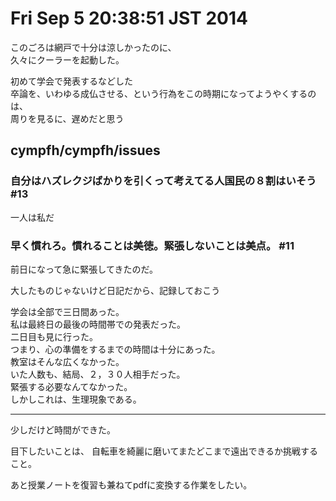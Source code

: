 Fri Sep  5 20:38:51 JST 2014
===

このごろは網戸で十分は涼しかったのに、  
久々にクーラーを起動した。

初めて学会で発表するなどした  
卒論を、いわゆる成仏させる、という行為をこの時期になってようやくするのは、  
周りを見るに、遅めだと思う

cympfh/cympfh/issues
---

### 自分はハズレクジばかりを引くって考えてる人国民の８割はいそう #13 

一人は私だ

### 早く慣れろ。慣れることは美徳。緊張しないことは美点。 #11 

前日になって急に緊張してきたのだ。

大したものじゃないけど日記だから、記録しておこう

学会は全部で三日間あった。  
私は最終日の最後の時間帯での発表だった。  
二日目も見に行った。  
つまり、心の準備をするまでの時間は十分にあった。  
教室はそんな広くなかった。  
いた人数も、結局、２，３０人相手だった。  
緊張する必要なんてなかった。  
しかしこれは、生理現象である。  

---

少しだけど時間ができた。

目下したいことは、
自転車を綺麗に磨いてまたどこまで遠出できるか挑戦すること。

あと授業ノートを復習も兼ねてpdfに変換する作業をしたい。
